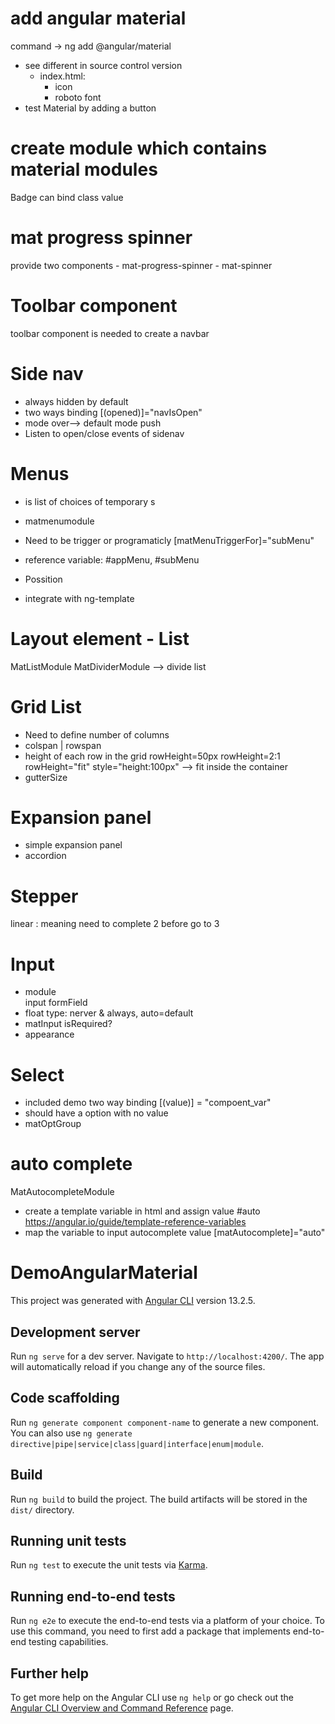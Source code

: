 # add angular material
command ->      ng add @angular/material    
- see different in source control version
    - index.html:
        + icon
        + roboto font
- test Material by adding a button

# create module which contains material modules
Badge can bind class value

# mat progress spinner
provide two components
    - mat-progress-spinner
    - mat-spinner

# Toolbar component
toolbar component is needed to create a navbar

# Side nav
- always hidden by default
- two ways binding
    [(opened)]="navIsOpen"
- mode
    over--> default mode
    push
- Listen to open/close events of sidenav
    
# Menus
- is list of choices of temporary s
- matmenumodule
- Need to be trigger or programaticly 
    [matMenuTriggerFor]="subMenu"
- reference variable:
    #appMenu, #subMenu
- Possition

- integrate with ng-template

# Layout element - List
MatListModule
MatDividerModule --> divide list 

# Grid List
- Need to define number of columns
- colspan | rowspan
- height of each row in the grid
    rowHeight=50px
    rowHeight=2:1
    rowHeight="fit" style="height:100px" --> fit inside the container
- gutterSize

# Expansion panel
- simple expansion panel
- accordion

# Stepper
linear : meaning need to complete 2 before go to 3
    
# Input 
- module  
    input 
    formField
- float type: nerver & always, auto=default
- matInput isRequired?
- appearance

# Select
- included demo two way binding [(value)] = "compoent_var"
- should have a option with no value
- matOptGroup

# auto complete
MatAutocompleteModule
- create a template variable in html and assign value
    #auto
    https://angular.io/guide/template-reference-variables
- map the variable to input autocomplete value
    [matAutocomplete]="auto"












# DemoAngularMaterial

This project was generated with [Angular CLI](https://github.com/angular/angular-cli) version 13.2.5.

## Development server

Run `ng serve` for a dev server. Navigate to `http://localhost:4200/`. The app will automatically reload if you change any of the source files.

## Code scaffolding

Run `ng generate component component-name` to generate a new component. You can also use `ng generate directive|pipe|service|class|guard|interface|enum|module`.

## Build

Run `ng build` to build the project. The build artifacts will be stored in the `dist/` directory.

## Running unit tests

Run `ng test` to execute the unit tests via [Karma](https://karma-runner.github.io).

## Running end-to-end tests

Run `ng e2e` to execute the end-to-end tests via a platform of your choice. To use this command, you need to first add a package that implements end-to-end testing capabilities.

## Further help

To get more help on the Angular CLI use `ng help` or go check out the [Angular CLI Overview and Command Reference](https://angular.io/cli) page.
